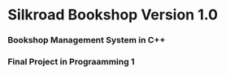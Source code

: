 # Silkroad Bookshop Version 1.0

### Bookshop Management System in C++ 

### Final Project in Prograamming 1
